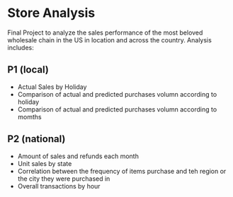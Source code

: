 # Store Analysis 
Final Project to analyze the sales performance of the most beloved wholesale chain in the US in location and across the country. Analysis includes:
## P1 (local)
- Actual Sales by Holiday 
- Comparison of actual and predicted  purchases volumn according to holiday
- Comparison of actual and predicted  purchases volumn according to momths

## P2 (national)
- Amount of sales and refunds each month 
- Unit sales by state
- Correlation between the frequency of items purchase and teh region or the city they were purchased in 
- Overall transactions by hour 
